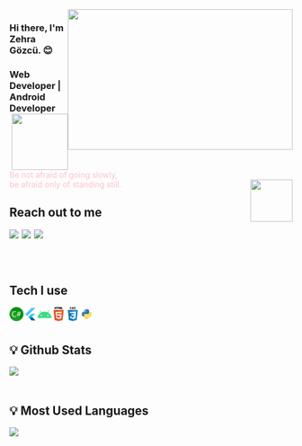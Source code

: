 <img src="https://media.giphy.com/media/paTz7UZbPfTZFRYnnB/giphy.gif" align="right" width="400" height="250"> 



                               
### Hi there, I'm Zehra Gözcü. :blush:  
                                                        
### Web Developer | Android Developer  <img src="https://media.giphy.com/media/jPI0uK8lRXArlCdgFc/giphy.gif" align="right" width="100" height="100">

                                                            
<font color="pink">Be not afraid of going slowly,</font> <br> <img src="https://media.giphy.com/media/UQJlZ2OcaCA2RLfGiZ/giphy.gif" align="right" width="75" height="75"> 
<font color="pink">be afraid only of standing still.  </font> <br>



## Reach out to me

[<img  width="22" src="https://unpkg.com/simple-icons@v4/icons/instagram.svg" align="left" />][instagram]
<a href="zehragozcu2000@gmail.com">
  <img src="https://unpkg.com/simple-icons@v4/icons/gmail.svg" width="22">
</a> 
[<img  width="22" src="https://unpkg.com/simple-icons@v4/icons/linkedin.svg" align="left" />][linkedin]

<br />
<br />

## Tech I use

<img align="left" src="https://raw.githubusercontent.com/github/explore/80688e429a7d4ef2fca1e82350fe8e3517d3494d/topics/csharp/csharp.png" width="25" height="25" />
<img align="left" src="https://raw.githubusercontent.com/github/explore/80688e429a7d4ef2fca1e82350fe8e3517d3494d/topics/flutter/flutter.png" width="25" height="25" />
<img align="left" src="https://raw.githubusercontent.com/github/explore/80688e429a7d4ef2fca1e82350fe8e3517d3494d/topics/android/android.png" width="25" height="25" />
<img align="left"  src="https://raw.githubusercontent.com/github/explore/80688e429a7d4ef2fca1e82350fe8e3517d3494d/topics/html/html.png" width="25" height="25" />
<img align="left" src="https://raw.githubusercontent.com/github/explore/80688e429a7d4ef2fca1e82350fe8e3517d3494d/topics/css/css.png" width="25" height="25" />
<img align="left" src="https://raw.githubusercontent.com/github/explore/80688e429a7d4ef2fca1e82350fe8e3517d3494d/topics/python/python.png" width="25" height="25" />

<br />
<br />


## <summary>:bulb: Github Stats</summary>
<img src="https://github-readme-stats.vercel.app/api?username=Zehra3434&theme=dark" >


<br />
<br />


## <summary>:bulb:  Most Used Languages</summary>
<img src="https://github-readme-stats.vercel.app/api/top-langs/?username=zehra3434&layout=compact&theme=dark" >














[instagram]:https://www.instagram.com/zhrgozcu/
[linkedin]:https://www.linkedin.com/in/zehragozcu/
